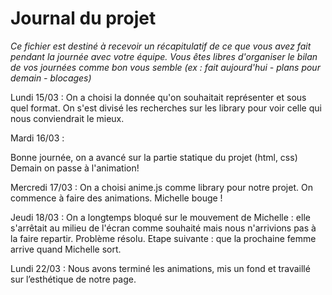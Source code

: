 # Journal du projet

*Ce fichier est destiné à recevoir un récapitulatif de ce que vous avez fait pendant la journée avec votre équipe. Vous êtes libres d'organiser le bilan de vos journées comme bon vous semble (ex : fait aujourd'hui - plans pour demain - blocages)*

Lundi 15/03 :
On a choisi la donnée qu'on souhaitait représenter et sous quel format. 
On s'est divisé les recherches sur les library pour voir celle qui nous conviendrait le mieux.

Mardi 16/03 :

Bonne journée, on a avancé sur la partie statique du projet (html, css)
Demain on passe à l'animation!

Mercredi 17/03 :
On a choisi anime.js comme library pour notre projet. 
On commence à faire des animations.
Michelle bouge !

Jeudi 18/03 :
On a longtemps bloqué sur le mouvement de Michelle :
elle s'arrêtait au milieu de l'écran comme souhaité mais nous n'arrivions pas à la faire repartir.
Problème résolu.
Etape suivante : que la prochaine femme arrive quand Michelle sort.

Lundi 22/03 :
Nous avons terminé les animations, mis un fond et travaillé sur l’esthétique de notre page.
